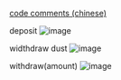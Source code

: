 [code comments (chinese)](https://github.com/yurenji/yearn-protocol/blob/comment/contracts/strategies/StrategyUSDT3pool.sol)

deposit 
![image](https://user-images.githubusercontent.com/5565266/115813548-f1a80e00-a425-11eb-82d5-3ca24263640e.png)

widthdraw dust 
![image](https://user-images.githubusercontent.com/5565266/115813604-08e6fb80-a426-11eb-9f3d-ee86d4824ba6.png)

withdraw(amount)
![image](https://user-images.githubusercontent.com/5565266/115813641-18664480-a426-11eb-8533-039c59cfeaaa.png)

